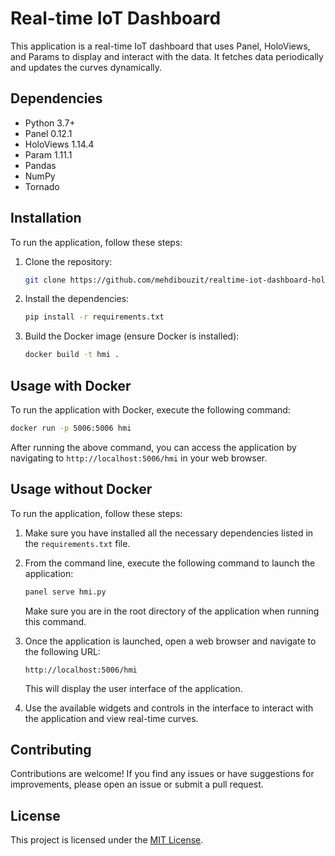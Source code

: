 # Real-time IoT Dashboard

This application is a real-time IoT dashboard that uses Panel, HoloViews, and Params to display and interact with the data. It fetches data periodically and updates the curves dynamically.

## Dependencies

- Python 3.7+
- Panel 0.12.1
- HoloViews 1.14.4
- Param 1.11.1
- Pandas
- NumPy
- Tornado

## Installation

To run the application, follow these steps:

1. Clone the repository:

   ```bash
   git clone https://github.com/mehdibouzit/realtime-iot-dashboard-holoviz.git
   ```

2. Install the dependencies:

   ```bash
   pip install -r requirements.txt
   ```

3. Build the Docker image (ensure Docker is installed):

   ```bash
   docker build -t hmi .
   ```

## Usage with Docker

To run the application with Docker, execute the following command:

```bash
docker run -p 5006:5006 hmi
```

After running the above command, you can access the application by navigating to `http://localhost:5006/hmi` in your web browser.

## Usage without Docker

To run the application, follow these steps:

1. Make sure you have installed all the necessary dependencies listed in the `requirements.txt` file.

2. From the command line, execute the following command to launch the application:

   ```bash
   panel serve hmi.py
   ```

   Make sure you are in the root directory of the application when running this command.

3. Once the application is launched, open a web browser and navigate to the following URL:

   ```
   http://localhost:5006/hmi
   ```

   This will display the user interface of the application.

4. Use the available widgets and controls in the interface to interact with the application and view real-time curves.

## Contributing

Contributions are welcome! If you find any issues or have suggestions for improvements, please open an issue or submit a pull request.

## License

This project is licensed under the [MIT License](LICENSE).
